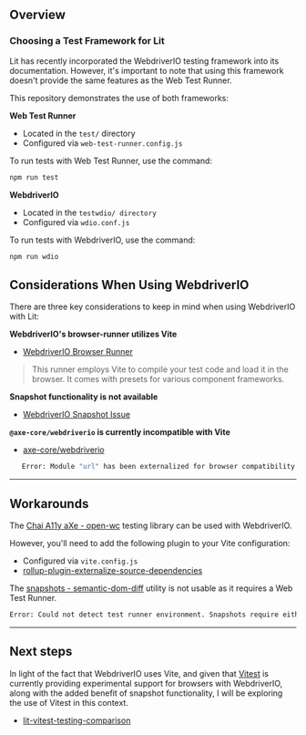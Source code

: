 ## Overview

### Choosing a Test Framework for Lit

Lit has recently incorporated the WebdriverIO testing framework into its documentation. However, it's important to note that using this framework doesn't provide the same features as the Web Test Runner.

This repository demonstrates the use of both frameworks:

**Web Test Runner**

- Located in the `test/` directory
- Configured via `web-test-runner.config.js`

To run tests with Web Test Runner, use the command:

```bash
npm run test
```

**WebdriverIO**

- Located in the `testwdio/ directory`
- Configured via `wdio.conf.js`

To run tests with WebdriverIO, use the command:

```bash
npm run wdio
```

## Considerations When Using WebdriverIO

There are three key considerations to keep in mind when using WebdriverIO with Lit:

**WebdriverIO's browser-runner utilizes Vite**

- [WebdriverIO Browser Runner](https://webdriver.io/docs/runner/#browser-runner)

> This runner employs Vite to compile your test code and load it in the browser. It comes with presets for various component frameworks.

**Snapshot functionality is not available**

- [WebdriverIO Snapshot Issue](https://github.com/webdriverio/webdriverio/issues/9989)

**`@axe-core/webdriverio` is currently incompatible with Vite**

- [axe-core/webdriverio](https://www.npmjs.com/package/@axe-core/webdriverio)

```bash
   Error: Module "url" has been externalized for browser compatibility. Cannot access "url.pathToFileURL" in client code. See [Vite Troubleshooting Guide](https://vitejs.dev/guide/troubleshooting.html#module-externalized-for-browser-compatibility) for more details.
```

<hr>

## Workarounds

The [Chai A11y aXe - open-wc](https://open-wc.org/docs/testing/chai-a11y-axe/#testing-chai-a11y-axe) testing library can be used with WebdriverIO.

However, you'll need to add the following plugin to your Vite configuration:

- Configured via `vite.config.js`
- [rollup-plugin-externalize-source-dependencies](https://github.com/oscarmarina/rollup-plugin-externalize-source-dependencies)

The [snapshots - semantic-dom-diff](https://open-wc.org/docs/testing/semantic-dom-diff/) utility is not usable as it requires a Web Test Runner.

```bash
Error: Could not detect test runner environment. Snapshots require either Web Test Runner with mocha, or Karma with mocha and karma mocha snapshot.
```

<hr>

## Next steps

In light of the fact that WebdriverIO uses Vite, and given that [Vitest](https://vitest.dev/guide/browser.html) is currently providing experimental support for browsers with WebdriverIO, along with the added benefit of snapshot functionality, I will be exploring the use of Vitest in this context.

- [lit-vitest-testing-comparison](https://github.com/oscarmarina/lit-vitest-testing-comparison)
